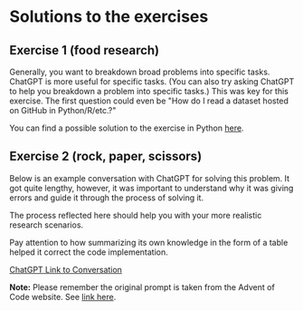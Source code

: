 # Solutions to the exercises

## Exercise 1 (food research)

Generally, you want to breakdown broad problems into specific tasks. ChatGPT is more useful for specific tasks. (You can also try asking ChatGPT to help you breakdown a problem into specific tasks.) This was key for this exercise. The first question could even be "How do I read a dataset hosted on GitHub in Python/R/etc.?"

You can find a possible solution to the exercise in Python [here](https://github.com/nuitrcs/PythonPuzzleParty/blob/main/answers/2_CulinaryResearch.ipynb).

## Exercise 2 (rock, paper, scissors)

Below is an example conversation with ChatGPT for solving this problem. It got quite lengthy, however, it was important to understand why it was giving errors and guide it through the process of solving it.

The process reflected here should help you with your more realistic research scenarios.

Pay attention to how summarizing its own knowledge in the form of a table helped it correct the code implementation.

[ChatGPT Link to Conversation](https://chat.openai.com/share/801eca77-32af-4c69-9191-43f4259efcf1)

**Note:** Please remember the original prompt is taken from the Advent of Code website. See [link here](https://adventofcode.com/2022/day/2).

